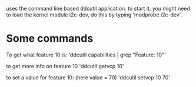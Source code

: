 uses the command line based ddcutil application.
to start it, you might need to load the kernel module i2c-dev, do this by typing 'modprobe i2c-dev'.

# Some commands
To get what feature 10 is:
'ddcutil capabilities | grep "Feature: 10"'

to get more info on feature 10
'ddcutil getvcp 10'

to set a value for feature 10: (here value = 70)
'ddcutil setvcp 10 70'
